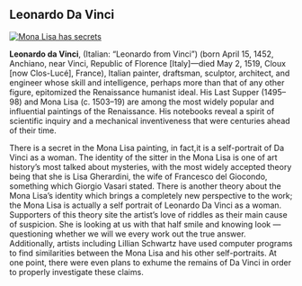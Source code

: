 ## Leonardo Da Vinci

[![Mona Lisa has secrets](https://i.ibb.co/Vt0vX9L/monalisa-secret.png)](https://ibb.co/1LY9HQ0)

**Leonardo da Vinci**, (Italian: “Leonardo from Vinci”) (born April 15, 1452, Anchiano, near Vinci, Republic of Florence [Italy]—died May 2, 1519, Cloux [now Clos-Lucé], France), Italian painter, draftsman, sculptor, architect, and engineer whose skill and intelligence, perhaps more than that of any other figure, epitomized the Renaissance humanist ideal. His Last Supper (1495–98) and Mona Lisa (c. 1503–19) are among the most widely popular and influential paintings of the Renaissance. His notebooks reveal a spirit of scientific inquiry and a mechanical inventiveness that were centuries ahead of their time.


There is a secret in the Mona Lisa painting, in fact,it is a self-portrait of Da Vinci as a woman. The identity of the sitter in the Mona Lisa is one of art history’s most talked about mysteries, with the most widely accepted theory being that she is Lisa Gherardini, the wife of Francesco del Giocondo, something which Giorgio Vasari stated. There is another theory about the Mona Lisa’s identity which brings a completely new perspective to the work; the Mona Lisa is actually a self portrait of Leonardo Da Vinci as a woman. Supporters of this theory site the artist’s love of riddles as their main cause of suspicion. She is looking at us with that half smile and knowing look — questioning whether we will we every work out the true answer. Additionally, artists including Lillian Schwartz have used computer programs to find similarities between the Mona Lisa and his other self-portraits. At one point, there were even plans to exhume the remains of Da Vinci in order to properly investigate these claims.
